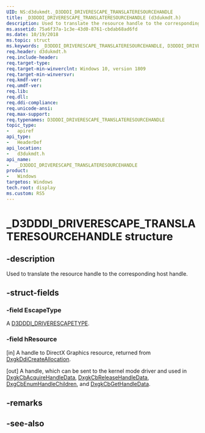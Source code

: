 ```yaml
---
UID: NS:d3dukmdt._D3DDDI_DRIVERESCAPE_TRANSLATERESOURCEHANDLE
title: _D3DDDI_DRIVERESCAPE_TRANSLATERESOURCEHANDLE (d3dukmdt.h)
description: Used to translate the resource handle to the corresponding host handle.
ms.assetid: 75a6f37a-1c3e-43d0-8761-cbdab68ad6fd
ms.date: 10/19/2018
ms.topic: struct
ms.keywords: _D3DDDI_DRIVERESCAPE_TRANSLATERESOURCEHANDLE, D3DDDI_DRIVERESCAPE_TRANSLATERESOURCEHANDLE, 
req.header: d3dukmdt.h
req.include-header:
req.target-type:
req.target-min-winverclnt: Windows 10, version 1809
req.target-min-winversvr:
req.kmdf-ver:
req.umdf-ver:
req.lib:
req.dll:
req.ddi-compliance:
req.unicode-ansi:
req.max-support:
req.typenames: D3DDDI_DRIVERESCAPE_TRANSLATERESOURCEHANDLE
topic_type: 
-	apiref
api_type: 
-	HeaderDef
api_location: 
-	d3dukmdt.h
api_name: 
-	_D3DDDI_DRIVERESCAPE_TRANSLATERESOURCEHANDLE
product:
-	Windows
targetos: Windows
tech.root: display
ms.custom: RS5
---
```


# _D3DDDI_DRIVERESCAPE_TRANSLATERESOURCEHANDLE structure

## -description

Used to translate the resource handle to the corresponding host handle.

## -struct-fields

### -field EscapeType

A [D3DDDI_DRIVERESCAPETYPE](ne-d3dukmdt-_d3dddi_driverescapetype.md).

### -field hResource
 
[in] A handle to DirectX Graphics resource, returned from [DxgkDdiCreateAllocation](../d3dkmddi/nc-d3dkmddi-dxgkddi_createallocation.md).

[out] A handle, which can be sent to the kernel mode driver and used in [DxgkCbAcquireHandleData](../d3dkmddi/nc-d3dkmddi-dxgkcb_acquirehandledata.md), [DxgkCbReleaseHandleData](../d3dkmddi/nc-d3dkmddi-dxgkcb_releasehandledata.md), [DxgCbEnumHandleChildren](../d3dkmddi/nc-d3dkmddi-dxgkcb_enumhandlechildren.md), and [DxgkCbGetHandleData](../d3dkmddi/nc-d3dkmddi-dxgkcb_gethandledata.md).

## -remarks

## -see-also
